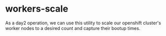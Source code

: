 # workers-scale
As a day2 operation, we can use this utility to scale our openshift cluster's worker nodes to a desired count and capture their bootup times.

